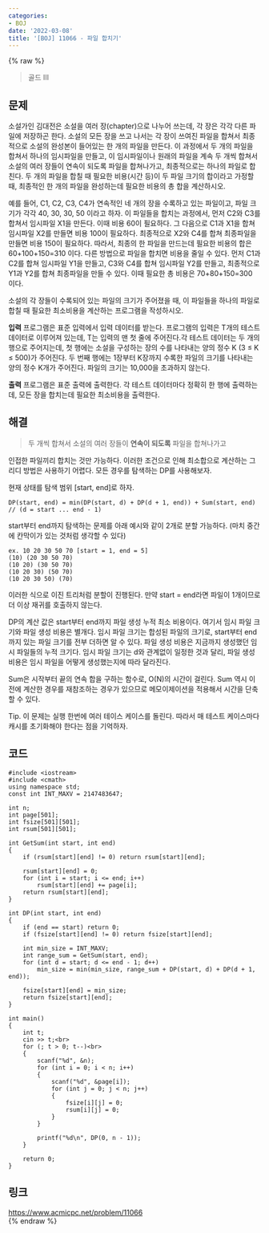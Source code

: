 ```yaml
---
categories:
- BOJ
date: '2022-03-08'
title: '[BOJ] 11066 - 파일 합치기'
---
```


{% raw %}
> 골드 III<br>

## 문제
소설가인 김대전은 소설을 여러 장(chapter)으로 나누어 쓰는데, 각 장은 각각 다른 파일에 저장하곤 한다. 소설의 모든 장을 쓰고 나서는 각 장이 쓰여진 파일을 합쳐서 최종적으로 소설의 완성본이 들어있는 한 개의 파일을 만든다. 이 과정에서 두 개의 파일을 합쳐서 하나의 임시파일을 만들고, 이 임시파일이나 원래의 파일을 계속 두 개씩 합쳐서 소설의 여러 장들이 연속이 되도록 파일을 합쳐나가고, 최종적으로는 하나의 파일로 합친다. 두 개의 파일을 합칠 때 필요한 비용(시간 등)이 두 파일 크기의 합이라고 가정할 때, 최종적인 한 개의 파일을 완성하는데 필요한 비용의 총 합을 계산하시오.

예를 들어, C1, C2, C3, C4가 연속적인 네 개의 장을 수록하고 있는 파일이고, 파일 크기가 각각 40, 30, 30, 50 이라고 하자. 이 파일들을 합치는 과정에서, 먼저 C2와 C3를 합쳐서 임시파일 X1을 만든다. 이때 비용 60이 필요하다. 그 다음으로 C1과 X1을 합쳐 임시파일 X2를 만들면 비용 100이 필요하다. 최종적으로 X2와 C4를 합쳐 최종파일을 만들면 비용 150이 필요하다. 따라서, 최종의 한 파일을 만드는데 필요한 비용의 합은 60+100+150=310 이다. 다른 방법으로 파일을 합치면 비용을 줄일 수 있다. 먼저 C1과 C2를 합쳐 임시파일 Y1을 만들고, C3와 C4를 합쳐 임시파일 Y2를 만들고, 최종적으로 Y1과 Y2를 합쳐 최종파일을 만들 수 있다. 이때 필요한 총 비용은 70+80+150=300 이다.

소설의 각 장들이 수록되어 있는 파일의 크기가 주어졌을 때, 이 파일들을 하나의 파일로 합칠 때 필요한 최소비용을 계산하는 프로그램을 작성하시오.

**입력**
프로그램은 표준 입력에서 입력 데이터를 받는다. 프로그램의 입력은 T개의 테스트 데이터로 이루어져 있는데, T는 입력의 맨 첫 줄에 주어진다.각 테스트 데이터는 두 개의 행으로 주어지는데, 첫 행에는 소설을 구성하는 장의 수를 나타내는 양의 정수 K (3 ≤ K ≤ 500)가 주어진다. 두 번째 행에는 1장부터 K장까지 수록한 파일의 크기를 나타내는 양의 정수 K개가 주어진다. 파일의 크기는 10,000을 초과하지 않는다.

**출력**
프로그램은 표준 출력에 출력한다. 각 테스트 데이터마다 정확히 한 행에 출력하는데, 모든 장을 합치는데 필요한 최소비용을 출력한다.

##  해결
>  두 개씩 합쳐서 소설의 여러 장들이 **연속이 되도록** 파일을 합쳐나가고<br>

인접한 파일끼리 합치는 것만 가능하다. 이러한 조건으로 인해 최소합으로 계산하는 그리디 방법은 사용하기 어렵다. 모든 경우를 탐색하는 DP를 사용해보자.

현재 상태를 탐색 범위 [start, end]로 하자.
```
DP(start, end) = min(DP(start, d) + DP(d + 1, end)) + Sum(start, end)  // (d = start ... end - 1)
```
start부터 end까지 탐색하는 문제를 아래 예시와 같이 2개로 분할 가능하다. (마치 중간에 칸막이가 있는 것처럼 생각할 수 있다)
```
ex. 10 20 30 50 70 [start = 1, end = 5]
(10) (20 30 50 70)
(10 20) (30 50 70)
(10 20 30) (50 70)
(10 20 30 50) (70)
```
이러한 식으로 이진 트리처럼 분할이 진행된다. 만약 start = end라면 파일이 1개이므로 더 이상 재귀를 호출하지 않는다.

DP의 계산 값은 start부터 end까지 파일 생성 누적 최소 비용이다. 여기서 임시 파일 크기와 파일 생성 비용은 별개다. 임시 파일 크기는 합성된 파일의 크기로, start부터 end까지 있는 파일 크기를 전부 더하면 알 수 있다. 파일 생성 비용은 지금까지 생성했던 임시 파일들의 누적 크기다. 임시 파일 크기는 d와 관계없이 일정한 것과 달리, 파일 생성 비용은 임시 파일을 어떻게 생성했는지에 따라 달라진다.

Sum은 시작부터 끝의 연속 합을 구하는 함수로, O(N)의 시간이 걸린다. Sum 역시 이전에 계산한 경우를 재참조하는 경우가 있으므로 메모이제이션을 적용해서 시간을 단축할 수 있다.

Tip. 이 문제는 실행 한번에 여러 테이스 케이스를 돌린다. 따라서 매 테스트 케이스마다 캐시를 초기화해야 한다는 점을 기억하자.

## 코드
```
#include <iostream>
#include <cmath>
using namespace std;
const int INT_MAXV = 2147483647;

int n;
int page[501];
int fsize[501][501];
int rsum[501][501];

int GetSum(int start, int end)
{
	if (rsum[start][end] != 0) return rsum[start][end];

	rsum[start][end] = 0;
	for (int i = start; i <= end; i++)
		rsum[start][end] += page[i];
	return rsum[start][end];
}

int DP(int start, int end)
{
	if (end == start) return 0;
	if (fsize[start][end] != 0) return fsize[start][end];

	int min_size = INT_MAXV;
	int range_sum = GetSum(start, end);
	for (int d = start; d <= end - 1; d++)
		min_size = min(min_size, range_sum + DP(start, d) + DP(d + 1, end));

	fsize[start][end] = min_size;
	return fsize[start][end];
}

int main()
{
	int t;
	cin >> t;<br>
	for (; t > 0; t--)<br>
	{
		scanf("%d", &n);
		for (int i = 0; i < n; i++)
		{
			scanf("%d", &page[i]);
			for (int j = 0; j < n; j++)
			{
				fsize[i][j] = 0;
				rsum[i][j] = 0;
			}
		}

		printf("%d\n", DP(0, n - 1));
	}
	
	return 0;
}
```

## 링크
https://www.acmicpc.net/problem/11066<br>
{% endraw %}